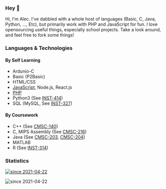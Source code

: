 ### Hey 👋

Hi, I'm Alec. I've dabbled with a whole host of languages (Basic, C, Java, Python, ..., Etc), but primarily work with PHP and JavaScript for fun. I love opensourcing useful things, especially school projects. Take a look around, and feel free to fork some things!

### Languages & Technologies
#### By Self Learning
- Ardunio-C
- Basic (P2Basic)
- HTML/CSS
- [JavaScript](https://github.com/amattu2?tab=repositories&q=&type=&language=javascript), Node.js, React.js
- [PHP](https://github.com/amattu2?tab=repositories&q=&type=&language=php)
- Python3 (See [INST-414](https://github.com/amattu2/INST-414))
- SQL (MySQL, See [INST-327](https://github.com/amattu2/INST-327))

#### By Coursework
- C++ (See [CMSC-140](https://github.com/amattu2/CMSC-140))
- C, MIPS Assembly (See [CMSC-216](https://github.com/amattu2/CMSC-216))
- Java (See [CMSC-203](https://github.com/amattu2/CMSC-203), [CMSC-204](https://github.com/amattu2/CMSC-204))
- MATLAB
- R (See [INST-314](https://github.com/amattu2/INST-314))

### Statistics
[![since 2021-04-22](https://github-readme-stats.vercel.app/api?username=amattu2&count_private=true&show_icons=true)](https://github.com/anuraghazra/github-readme-stats)

![since 2021-04-22](https://komarev.com/ghpvc/?username=amattu2)
